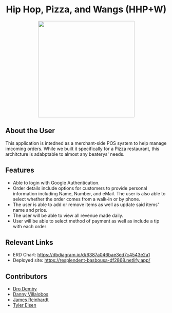 <div style="text-align:center">
<h1>Hip Hop, Pizza, and Wangs (HHP+W)</h1>

<image src="https://user-images.githubusercontent.com/29741570/205346767-a182560c-64a6-4cfa-80b3-0d64cf998242.png" style="height:300px;"></image></div>

## About the User
 This application is intedned as a merchant-side POS system to help manage imcoming orders. While we built it specifically for a Pizza restaurant, this architcture is adabptable to almost any beaterys' needs.

## Features
* Able to login with Google Authentication.
* Order details include options for customers to provide personal information including Name, Number, and eMail. The user is also able to select whether the order comes from a walk-in or by phone.
* The user is able to add or remove items as well as update said items' name and price.
* The user will be able to view all revenue made daily.
* User will be able to select method of payment as well as include a tip with each order

## Relevant Links
* ERD Chart: https://dbdiagram.io/d/6387a046bae3ed7c4543e2a1
* Deployed site: https://resplendent-basbousa-df2868.netlify.app/
## Contributors
* [Dro Demby](https://github.com/champayneblk)
* [Danny Villalobos](https://github.com/crican1)
* [James Reinhardt](https://github.com/james-reinhardt1)
* [Tyler Eisen](https://github.com/Tyler-Eisen?tab=repositories)
 